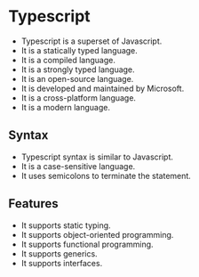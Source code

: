 # Typescript

- Typescript is a superset of Javascript.
- It is a statically typed language.
- It is a compiled language.
- It is a strongly typed language.
- It is an open-source language.
- It is developed and maintained by Microsoft.
- It is a cross-platform language.
- It is a modern language.

## Syntax

- Typescript syntax is similar to Javascript.
- It is a case-sensitive language.
- It uses semicolons to terminate the statement.

## Features

- It supports static typing.
- It supports object-oriented programming.
- It supports functional programming.
- It supports generics.
- It supports interfaces.